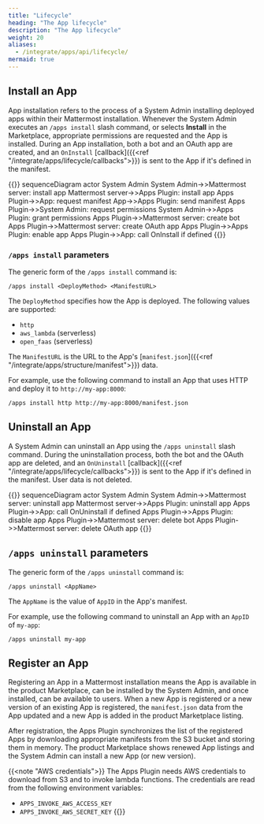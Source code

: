 ```yaml
---
title: "Lifecycle"
heading: "The App lifecycle"
description: "The App lifecycle"
weight: 20
aliases:
  - /integrate/apps/api/lifecycle/
mermaid: true
---
```


## Install an App

App installation refers to the process of a System Admin installing deployed apps within their Mattermost installation.
Whenever the System Admin executes an `/apps install` slash command, or selects **Install** in the Marketplace, appropriate permissions are requested and the App is installed.
During an App installation, both a bot and an OAuth app are created, and an `OnInstall` [callback]({{<ref "/integrate/apps/lifecycle/callbacks">}}) is sent to the App if it's defined in the manifest.

{{<mermaid>}}
sequenceDiagram
    actor System Admin
    System Admin->>Mattermost server: install app
    Mattermost server->>Apps Plugin: install app
    Apps Plugin->>App: request manifest
    App->>Apps Plugin: send manifest
    Apps Plugin->>System Admin: request permissions
    System Admin->>Apps Plugin: grant permissions
    Apps Plugin->>Mattermost server: create bot
    Apps Plugin->>Mattermost server: create OAuth app
    Apps Plugin->>Apps Plugin: enable app
    Apps Plugin->>App: call OnInstall if defined
{{</mermaid>}}

### `/apps install` parameters

The generic form of the `/apps install` command is:

```
/apps install <DeployMethod> <ManifestURL>
```

The `DeployMethod` specifies how the App is deployed. The following values are supported:

- `http`
- `aws_lambda` (serverless)
- `open_faas` (serverless)

The `ManifestURL` is the URL to the App's [`manifest.json`]({{<ref "/integrate/apps/structure/manifest">}}) data.

For example, use the following command to install an App that uses HTTP and deploy it to `http://my-app:8000`:

```
/apps install http http://my-app:8000/manifest.json
```

## Uninstall an App

A System Admin can uninstall an App using the `/apps uninstall` slash command. During the uninstallation process, both the bot and the OAuth app are deleted, and an `OnUninstall` [callback]({{<ref "/integrate/apps/lifecycle/callbacks">}}) is sent to the App if it's defined in the manifest. User data is not deleted.

{{<mermaid>}}
sequenceDiagram
    actor System Admin
    System Admin->>Mattermost server: uninstall app
    Mattermost server->>Apps Plugin: uninstall app
    Apps Plugin->>App: call OnUninstall if defined
    Apps Plugin->>Apps Plugin: disable app
    Apps Plugin->>Mattermost server: delete bot
    Apps Plugin->>Mattermost server: delete OAuth app
{{</mermaid>}}

## `/apps uninstall` parameters

The generic form of the `/apps uninstall` command is:

```
/apps uninstall <AppName>
```

The `AppName` is the value of `AppID` in the App's manifest.

For example, use the following command to uninstall an App with an `AppID` of `my-app`:

```
/apps uninstall my-app
```

## Register an App

Registering an App in a Mattermost installation means the App is available in the product Marketplace, can be installed by the System Admin, and once installed, can be available to users.
When a new App is registered or a new version of an existing App is registered, the `manifest.json` data from the App updated and a new App is added in the product Marketplace listing.

After registration, the Apps Plugin synchronizes the list of the registered Apps by downloading appropriate manifests from the S3 bucket and storing them in memory. The product Marketplace shows renewed App listings and the System Admin can install a new App (or new version).

{{<note "AWS credentials">}}
The Apps Plugin needs AWS credentials to download from S3 and to invoke lambda functions. The credentials are read from the following environment variables:
- `APPS_INVOKE_AWS_ACCESS_KEY`
- `APPS_INVOKE_AWS_SECRET_KEY`
{{</note>}}
